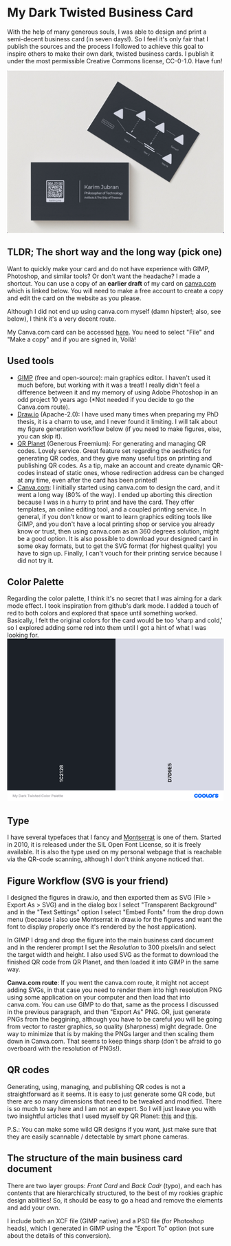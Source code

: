 # My Dark Twisted Business Card

With the help of many generous souls, I was able to design and print a semi-decent business card (in seven days!). So I feel it's only fair that I publish the sources and the process I followed to achieve this goal to inspire others to make their own dark, twisted business cards. I publish it under the most permissible Creative Commons license, CC-0-1.0. Have fun!

![](preview.png)


## TLDR; The short way and the long way (pick one)

Want to quickly make your card and do not have experience with GIMP, Photoshop, and similar tools? Or don't want the headache? I made a shortcut. You can use a copy of an **earlier draft** of my card on [canva.com](https://www.canva.com/) which is linked below. You will need to make a free account to create a copy and edit the card on the website as you please. 

Although I did not end up using canva.com myself  (damn hipster!; also, see below), I think it's a very decent route.

My Canva.com card can be accessed [here](https://www.canva.com/design/DAFfyUQBQY8/kvZ0tlFibd94JO8TkwvOfw/edit?utm_content=DAFfyUQBQY8&utm_campaign=designshare&utm_medium=link2&utm_source=sharebutton). You need to select "File" and "Make a copy" and if you are signed in, Voilà!


## Used tools
- [GIMP](https://www.gimp.org/) (free and open-source): main graphics editor. I haven't used it much before, but working with it was a treat! I really didn't feel a difference between it and my memory of using Adobe Photoshop in an odd project 10 years ago (*Not needed if you decide to go the Canva.com route).
- [Draw.io](https://github.com/jgraph/drawio-desktop) (Apache-2.0): I have used many times when preparing my PhD thesis, it is a charm to use, and I never found it limiting. I will talk about my figure generation workflow below (if you need to make figures, else, you can skip it).
- [QR Planet](https://qrplanet.com/) (Generous Freemium): For generating and managing QR codes. Lovely service. Great feature set regarding the aesthetics for generating QR codes, and they give many useful tips on printing and publishing QR codes. As a tip, make an account and create dynamic QR-codes instead of static ones, whose redirection address can be changed at any time, even after the card has been printed!
- [Canva.com](https://www.canva.com/): I initially started using canva.com to design the card, and it went a long way (80% of the way). I ended up aborting this direction because I was in a hurry to print and have the card. They offer templates, an online editing tool, and a coupled printing service. In general, if you don't know or want to learn graphics editing tools like GIMP, and you don't have a local printing shop or service you already know or trust, then using canva.com as an 360 degrees solution, might be a good option. It is also possible to download your designed card in some okay formats, but to get the SVG format (for highest quality) you have to sign up. Finally, I can't vouch for their printing service because I did not try it.

## Color Palette
Regarding the color palette, I think it's no secret that I was aiming for a dark mode effect. I took inspiration from github's dark mode. I added a touch of red to both colors and explored that space until something worked. Basically, I felt the original colors for the card would be too 'sharp and cold,' so I explored adding some red into them until I got a hint of what I was looking for.
![](dark-twisted-color-palette.png)


## Type

I have several typefaces that I fancy and [Montserrat](https://en.wikipedia.org/wiki/Montserrat_(typeface)) is one of them. Started in 2010, it is released under the SIL Open Font License, so it is freely available. It is also the type used on my personal webpage that is reachable via the QR-code scanning, although I don't think anyone noticed that.


## Figure Workflow (SVG is your friend)

I designed the figures in draw.io, and then exported them as SVG (File > Export As > SVG) and in the dialog box I select "Transparent Background" and in the "Text Settings" option I select "Embed Fonts" from the drop down menu (because I also use Montserrat in draw.io for the figures and want the font to display properly once it's rendered by the host application). 

In GIMP I drag and drop the figure into the main business card document and in the renderer prompt I set the *Resolution* to 300 pixels/in and select the target width and height. I also used SVG as the format to download the finished QR code from QR Planet, and then loaded it into GIMP in the same way. 

**Canva.com route**: If you went the canva.com route, it might not accept adding SVGs, in that case you need to render them into high resolution PNG using some application on your computer and then load that into canva.com. You can use GIMP to do that, same as the process I discussed in the previous paragraph, and then "Export As" PNG. OR, just generate PNGs from the beggining, although you have to be careful you will be going from vector to raster graphics, so quality (sharpness) might degrade. One way to minimize that is by making the PNGs larger and then scaling them down in Canva.com. That seems to keep things sharp (don't be afraid to go overboard with the resolution of PNGs!).

## QR codes
Generating, using, managing, and publishing QR codes is not a straightforward as it seems. It is easy to just generate some QR code, but there are so many dimensions that need to be tweaked and modified. There is so much to say here and I am not an expert. So I will just leave you with two insightful articles that I used myself by QR Planet: [this](https://qrplanet.com/help/article/how-to-print-qr-code) and [this](https://qrplanet.com/9-tips-how-to-use-qr-codes). 

P.S.: You can make some wild QR designs if you want, just make sure that they are easily scannable / detectable by smart phone cameras.

## The structure of the main business card document

There are two layer groups: *Front Card* and *Back Cadr* (typo), and each has contents that are hierarchically structured, to the best of my rookies graphic design abilities! So, it should be easy to go a head and remove the elements and add your own.

I include both an XCF file (GIMP native) and a PSD file (for Photoshop heads), which I generated in GIMP using the "Export To" option (not sure about the details of this conversion).